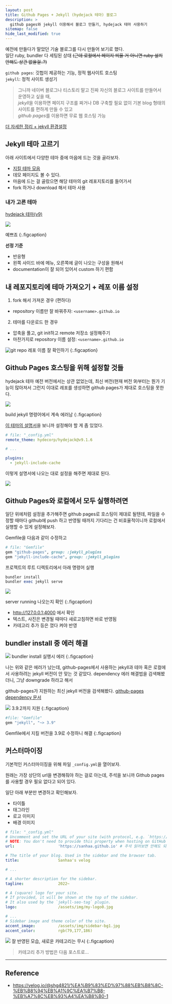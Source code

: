 ```yaml
---
layout: post
title: Github Pages + Jekyll (hydejack 테마) 블로그
description: >
  github pages와 jekyll 이용해서 블로그 만들기, hydejack 테마 사용하기
sitemap: false
hide_last_modified: true
---
```


예전에 만들다가 말았던 기술 블로그를 다시 만들어 보기로 했다.  
일단 ruby, bundler 다 세팅된 상태 ~~(근데 로컬에서 페이지 띄울 거 아니면 ruby 설치 안해도 상관 없을걸..?)~~


`github pages`: 깃헙이 제공하는 기능, 정적 웹사이트 호스팅  
`jekyll`: 정적 사이트 생성기

> 그니까 네이버 블로그나 티스토리 말고 진짜 자신의 블로그 사이트를 만들어서 운영하고 싶을 때,  
*jekyll*을 이용하면 페이지 구조를 짜거나 DB 구축할 필요 없이 기본 blog 형태의 사이트를 편하게 만들 수 있고  
*github pages*를 이용하면 무료 웹 호스팅 가능

[더 자세한 정리 + jekyll 환경설정](https://github.com/sanhaa/Study/blob/main/Jekyll.md)


## Jekyll 테마 고르기

아래 사이트에서 다양한 테마 중에 마음에 드는 것을 골라보자.  

- [지킬 테마 모음](http://jekyllthemes.org/)
- 데모 페이지도 볼 수 있다.
- 마음에 드는 걸 골랐으면 해당 테마의 git 레포지토리를 들어가서
- fork 하거나 download 해서 테마 사용

### 내가 고른 테마

[hydejack 테마(v9)](https://hydejack.com/)

![](https://hydejack.com/assets/img/blog/hydejack-9.jpg)

예쁘죠
{:.figcaption}


**선정 기준**
- 반응형
- 왼쪽 사이드 바에 메뉴, 오른쪽에 글이 나오는 구성을 원해서
- documentation이 잘 되어 있어서 custom 하기 편함

## 내 레포지토리에 테마 가져오기 + 레포 이름 설정

1. fork 해서 가져온 경우 (편하다)
  - repository 이름만 잘 바꿔주자: `<username>.github.io`
2. 테마를 다운로드 한 경우
  - 압축을 풀고, git init하고 remote 저장소 설정해주기
  - 마찬가지로 repository 이름 설정: `<username>.github.io`

![](/assets/img/220927/git-repo.png "git repo")
레포 이름 잘 확인하기
{:.figcaption}


## Github Pages 호스팅을 위해 설정할 것들 

hydejack 테마 예전 버전에서는 상관 없었는데, 최신 버전(현재 버전 9)부터는 뭔가 기능이 많아져서 그런지 이대로 레포를 생성하면 github pages가 제대로 호스팅을 못한다. 

![](/assets/img/220927/gp-error.png)

build jekyll 명령어에서 계속 에러남
{:.figcaption}

[이 테마의 설명서](https://hydejack.com/docs/install/#github-pages)을 보니까 설정해야 할 게 좀 있었다.

~~~yml
# file: "_config.yml"
remote_theme: hydecorp/hydejack@v9.1.6

# ...

plugins:
  - jekyll-include-cache
~~~


이렇게 설명서에 나오는 대로 설정을 해주면 제대로 된다.

![](/assets/img/220927/gp-success.png)


## Github Pages와 로컬에서 모두 실행하려면

일단 위에처럼 설정을 추가해주면 github pages로 호스팅이 제대로 될텐데, 파일을 수정할 때마다 github에 push 하고 반영될 때까지 기다리는 건 비효율적이니까 로컬에서 실행할 수 있게 설정해보자.

Gemfile을 다음과 같이 수정하고

~~~ruby
# file: "Gemfile"
gem "github-pages", group: :jekyll_plugins
gem "jekyll-include-cache", group: :jekyll_plugins
~~~

프로젝트의 루트 디렉토리에서 아래 명령어 실행
~~~ruby
bundler install
bundler exec jekyll serve
~~~

![](/assets/img/220927/bundler-exec.jpg)

server running 나오는지 확인
{:.figcaption}

+ http://127.0.0.1:4000 에서 확인
+ 텍스트, 사진은 변경될 때마다 새로고침하면 바로 반영됨
+ 카테고리 추가 등은 껐다 켜야 반영

## bundler install 중 에러 해결

![](/assets/img/220927/bundler-error.jpg)
bundler install 실행시 에러
{:.figcaption}

나는 위와 같은 에러가 났는데, github-pages에서 사용하는 jekyll과 테마 혹은 로컬에서 사용하려는 jekyll 버전이 안 맞는 것 같았다.
dependency 에러 해결법을 검색해봤더니, 그냥 downgrade 하라고 해서

github-pages가 지원하는 최신 jekyll 버전을 검색해봤다. [github-pages dependency 문서](
https://pages.github.com/versions/)

![](/assets/img/220927/gp-dep.jpg)
3.9.2까지 지원
{:.figcaption}

~~~ruby
#file: "Gemfile"
gem "jekyll", "~> 3.9"
~~~
Gemfile에서 지킬 버전을 3.9로 수정하니 해결
{:.figcaption}


## 커스터마이징

기본적인 커스터마이징을 위해 파일 `_config.yml`을 열어보자.

원래는 가장 상단의 url을 변경해줘야 하는 걸로 아는데, 주석을 보니까 Github pages를 사용할 경우 필요 없다고 되어 있다.

일단 아래 부분만 변경하고 확인해보자.
- 타이틀
- 태그라인
- 로고 이미지
- 배경 이미지

~~~yml
# file: "_config.yml"
# Uncomment and set the URL of your site (with protocol, e.g. `https://`)
# NOTE: You don't need to provide this property when hosting on GitHub Pages or Netlify.
url:                   'https://sanhaa.github.io' # 주석 읽어보면 안해도 되는데 그냥 함

# The title of your blog. Used in the sidebar and the browser tab.
title:                 Sanhaa's velog

# ...

# A shorter description for the sidebar.
tagline:               2022~

# A (square) logo for your site.
# If provided, it will be shown at the top of the sidebar.
# It also used by the `jekyll-seo-tag` plugin.
logo:                  /assets/img/my-logo0.jpg

# ...
# Sidebar image and theme color of the site.
accent_image:          /assets/img/sidebar-bg1.jpg
accent_color:          rgb(79,177,186)
~~~

![](/assets/img/220927/sidebar.jpg)
잘 반영된 모습, 새로운 카테고리는 무시
{:.figcaption}

> 카테고리 추가 방법은 다음 포스트로...

----
## Reference
- https://velog.io/@shg4821/%EA%B9%83%ED%97%88%EB%B8%8C-%EB%B8%94%EB%A1%9C%EA%B7%B8-%EB%A7%8C%EB%93%A4%EA%B8%B0-1
